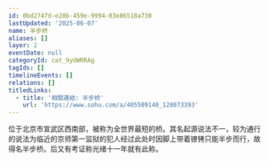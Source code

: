 ```yaml
---
id: 0bd2747d-e28b-459e-9994-03e86518a730
lastUpdated: '2025-06-07'
name: 半步桥
aliases: []
layer: 2
eventDate: null
categoryId: cat_9yUWRRAg
tagIds: []
timelineEvents: []
relations: []
titledLinks:
  - title: '相關連結: 半步桥'
    url: 'https://www.sohu.com/a/405509140_120073393'
---
```

位于北京市宣武区西南部，被称为全世界最短的桥。其名起源说法不一，较为通行的说法为临近的京师第一监狱的犯人经过此处时因脚上带着镣铐只能半步而行，故得名半步桥。后又有考证称光绪十一年就有此称。
